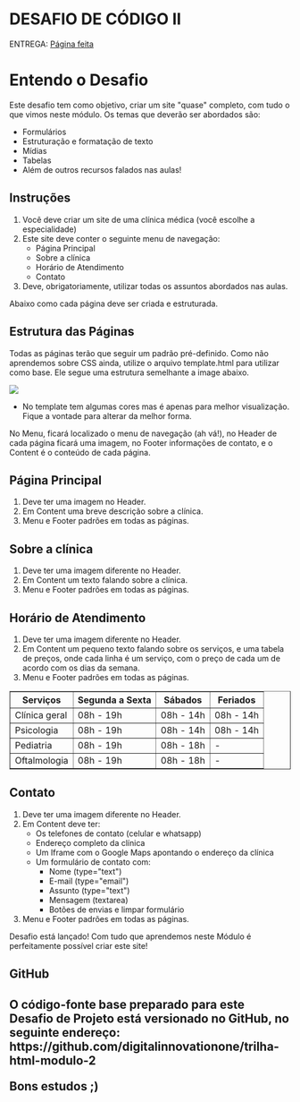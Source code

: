 # DESAFIO DE CÓDIGO II

ENTREGA: <a href="./PaginaPrincipal.html">Página feita</a>

<h1>Entendo o Desafio</h1>
 
Este desafio tem como objetivo, criar um site "quase" completo, com tudo o que vimos neste módulo. Os temas que deverão ser abordados são:
- Formulários
- Estruturação e formatação de texto
- Mídias
- Tabelas
- Além de outros recursos falados nas aulas!
 
<h2>Instruções</h2>

1. Você deve criar um site de uma clínica médica (você escolhe a especialidade)
2. Este site deve conter o seguinte menu de navegação:
   - Página Principal
   - Sobre a clínica
   -  Horário de Atendimento
   -   Contato
3. Deve, obrigatoriamente, utilizar todas os assuntos abordados nas aulas.
   
Abaixo como cada página deve ser criada e estruturada.

<h2>Estrutura das Páginas</h2>

Todas as páginas terão que seguir um padrão pré-definido. Como não aprendemos sobre CSS ainda, utilize o arquivo template.html para utilizar como base. Ele segue uma estrutura semelhante a image abaixo.

<img src="./imgReadme/estrutura.gif">

* No template tem algumas cores mas é apenas para melhor visualização. Fique a vontade para alterar da melhor forma.

No Menu, ficará localizado o menu de navegação (ah vá!), no Header de cada página ficará uma imagem, no Footer informações de contato, e o Content é o conteúdo de cada página.

<h2>Página Principal</h2>

1. Deve ter uma imagem no Header.
2. Em Content uma breve descrição sobre a clínica.
3. Menu e Footer padrões em todas as páginas.

<h2>Sobre a clínica</h2>

1. Deve ter uma imagem diferente no Header.
2. Em Content um texto falando sobre a clínica.
3. Menu e Footer padrões em todas as páginas.

<h2>Horário de Atendimento</h2>

1. Deve ter uma imagem diferente no Header.
2. Em Content um pequeno texto falando sobre os serviços, e uma tabela de preços, onde cada linha é um serviço, com o preço de cada um de acordo com os dias da semana.
3. Menu e Footer padrões em todas as páginas.
<table border="1px" cellspacing="1px" cellpadding="10px">
    <tr >
        <th>Serviços</th>
        <th>Segunda a Sexta</th>
        <th>Sábados</th>
        <th>Feriados</th>
    </tr>
    <tr>
        <td>Clínica geral</td>
        <td>08h - 19h</td>
        <td>08h - 14h</td>
        <td>08h - 14h</td>
    </tr>
    <tr>
        <td>Psicologia</td>
        <td>08h - 19h</td>
        <td>08h - 14h</td>
        <td>08h - 14h</td>
    </tr>
    <tr>
        <td>Pediatria</td>
        <td>08h - 19h</td>
        <td>08h - 18h</td>
        <td>-</td>
    </tr>
    <tr>
        <td>Oftalmologia</td>
        <td>08h - 19h</td>
        <td>08h - 18h</td>
        <td>-</td>
    </tr>
</table>

<h2>Contato</h2>

1. Deve ter uma imagem diferente no Header.
2. Em Content deve ter:
    - Os telefones de contato (celular e whatsapp)
    - Endereço completo da clínica
    - Um Iframe com o Google Maps apontando o endereço da clínica
    - Um formulário de contato com:
        - Nome (type="text")
        - E-mail (type="email")
        - Assunto (type="text")
        - Mensagem (textarea)
        - Botões de envias e limpar formulário
3. Menu e Footer padrões em todas as páginas.

Desafio está lançado! Com tudo que aprendemos neste Módulo é perfeitamente possível criar este site!
 
<h2>GitHub<h2>

<p>O código-fonte base preparado para este Desafio de Projeto está versionado no GitHub, no seguinte endereço:
https://github.com/digitalinnovationone/trilha-html-modulo-2
 
Bons estudos ;) </p>